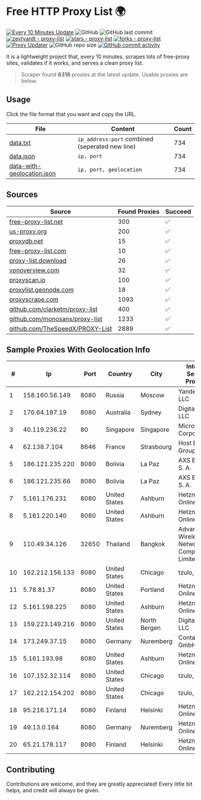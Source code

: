 
# Free HTTP Proxy List 🌍

[![Every 10 Minutes Update](https://github.com/mertguvencli/http-proxy-list/actions/workflows/main.yml/badge.svg?branch=main)](https://github.com/mertguvencli/http-proxy-list/actions/workflows/main.yml)
![GitHub](https://img.shields.io/github/license/mertguvencli/http-proxy-list)
![GitHub last commit](https://img.shields.io/github/last-commit/mertguvencli/http-proxy-list)
[![zevtyardt - proxy-list](https://img.shields.io/static/v1?label=zevtyardt&message=proxy-list&color=blue&logo=github)](https://github.com/zevtyardt/proxy-list "Go to GitHub repo")
[![stars - proxy-list](https://img.shields.io/github/stars/zevtyardt/proxy-list?style=social)](https://github.com/zevtyardt/proxy-list)
[![forks - proxy-list](https://img.shields.io/github/forks/zevtyardt/proxy-list?style=social)](https://github.com/zevtyardt/proxy-list)
[![Proxy Updater](https://github.com/zevtyardt/proxy-list/workflows/Proxy%20Updater/badge.svg)](https://github.com/zevtyardt/proxy-list/actions?query=workflow:"Proxy+Updater")
![GitHub repo size](https://img.shields.io/github/repo-size/zevtyardt/proxy-list)
[![GitHub commit activity](https://img.shields.io/github/commit-activity/m/zevtyardt/proxy-list?logo=commits)](https://github.com/zevtyardt/proxy-list/commits/main)

It is a lightweight project that, every 10 minutes, scrapes lots of free-proxy sites, validates if it works, and serves a clean proxy list.

> Scraper found **6316** proxies at the latest update. Usable proxies are below.

## Usage

Click the file format that you want and copy the URL.

|File|Content|Count|
|----|-------|-----|
|[data.txt](https://raw.githubusercontent.com/mertguvencli/http-proxy-list/main/proxy-list/data.txt)|`ip_address:port` combined (seperated new line)|734|
|[data.json](https://raw.githubusercontent.com/mertguvencli/http-proxy-list/main/proxy-list/data.json)|`ip, port`|734|
|[data-with-geolocation.json](https://raw.githubusercontent.com/mertguvencli/http-proxy-list/main/proxy-list/data-with-geolocation.json)|`ip, port, geolocation`|734|

## Sources

|Source|Found Proxies|Succeed|
|------|-------------|-------|
|[free-proxy-list.net](https://free-proxy-list.net)|300|✅|
|[us-proxy.org](https://www.us-proxy.org)|200|✅|
|[proxydb.net](http://proxydb.net)|15|✅|
|[free-proxy-list.com](https://free-proxy-list.com/?page=&port=&type%5B%5D=http&type%5B%5D=https&up_time=0&search=Search)|10|✅|
|[proxy-list.download](https://www.proxy-list.download/HTTP)|26|✅|
|[vpnoverview.com](https://vpnoverview.com/privacy/anonymous-browsing/free-proxy-servers)|32|✅|
|[proxyscan.io](https://www.proxyscan.io)|100|✅|
|[proxylist.geonode.com](https://proxylist.geonode.com/api/proxy-list?limit=300&page=1&sort_by=lastChecked&sort_type=desc&protocols=http,https)|18|✅|
|[proxyscrape.com](https://api.proxyscrape.com/v2/?request=displayproxies&protocol=http&timeout=10000&country=all&ssl=all&anonymity=all)|1093|✅|
|[github.com/clarketm/proxy-list](https://raw.githubusercontent.com/clarketm/proxy-list/master/proxy-list-raw.txt)|400|✅|
|[github.com/monosans/proxy-list](https://raw.githubusercontent.com/monosans/proxy-list/main/proxies/http.txt)|1233|✅|
|[github.com/TheSpeedX/PROXY-List](https://raw.githubusercontent.com/TheSpeedX/PROXY-List/master/http.txt)|2889|✅|


## Sample Proxies With Geolocation Info

|#|Ip|Port|Country|City|Internet Service Provider|
|-|--|----|-------|----|-------------------------|
|1|158.160.56.149|8080|Russia|Moscow|Yandex.Cloud LLC|
|2|170.64.187.19|8080|Australia|Sydney|DigitalOcean, LLC|
|3|40.119.236.22|80|Singapore|Singapore|Microsoft Corporation|
|4|62.138.7.104|8646|France|Strasbourg|Host Europe Group|
|5|186.121.235.220|8080|Bolivia|La Paz|AXS Bolivia S. A.|
|6|186.121.235.66|8080|Bolivia|La Paz|AXS Bolivia S. A.|
|7|5.161.176.231|8080|United States|Ashburn|Hetzner Online GmbH|
|8|5.161.220.140|8080|United States|Ashburn|Hetzner Online GmbH|
|9|110.49.34.126|32650|Thailand|Bangkok|Advanced Wireless Network Company Limited|
|10|162.212.156.133|8080|United States|Chicago|tzulo, inc.|
|11|5.78.81.37|8080|United States|Portland|Hetzner Online GmbH|
|12|5.161.198.225|8080|United States|Ashburn|Hetzner Online GmbH|
|13|159.223.149.216|8080|United States|North Bergen|DigitalOcean, LLC|
|14|173.249.37.15|8080|Germany|Nuremberg|Contabo GmbH|
|15|5.161.193.98|8080|United States|Ashburn|Hetzner Online GmbH|
|16|107.152.32.114|8080|United States|Chicago|tzulo, inc.|
|17|162.212.154.202|8080|United States|Chicago|tzulo, inc.|
|18|95.216.171.14|8080|Finland|Helsinki|Hetzner Online GmbH|
|19|49.13.0.164|8080|Germany|Nuremberg|Hetzner Online GmbH|
|20|65.21.178.117|8080|Finland|Helsinki|Hetzner Online GmbH|



## Contributing

Contributions are welcome, and they are greatly appreciated! Every
little bit helps, and credit will always be given.

